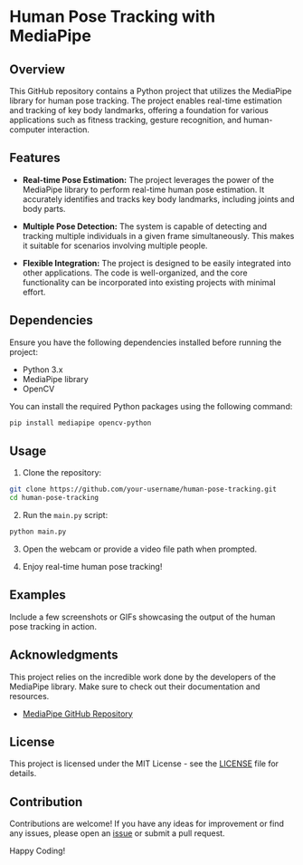 # Human Pose Tracking with MediaPipe

## Overview

This GitHub repository contains a Python project that utilizes the MediaPipe library for human pose tracking. The project enables real-time estimation and tracking of key body landmarks, offering a foundation for various applications such as fitness tracking, gesture recognition, and human-computer interaction.

## Features

- **Real-time Pose Estimation:** The project leverages the power of the MediaPipe library to perform real-time human pose estimation. It accurately identifies and tracks key body landmarks, including joints and body parts.

- **Multiple Pose Detection:** The system is capable of detecting and tracking multiple individuals in a given frame simultaneously. This makes it suitable for scenarios involving multiple people.

- **Flexible Integration:** The project is designed to be easily integrated into other applications. The code is well-organized, and the core functionality can be incorporated into existing projects with minimal effort.

## Dependencies

Ensure you have the following dependencies installed before running the project:

- Python 3.x
- MediaPipe library
- OpenCV

You can install the required Python packages using the following command:

```bash
pip install mediapipe opencv-python
```

## Usage

1. Clone the repository:

```bash
git clone https://github.com/your-username/human-pose-tracking.git
cd human-pose-tracking
```

2. Run the `main.py` script:

```bash
python main.py
```

3. Open the webcam or provide a video file path when prompted.

4. Enjoy real-time human pose tracking!

## Examples

Include a few screenshots or GIFs showcasing the output of the human pose tracking in action.

## Acknowledgments

This project relies on the incredible work done by the developers of the MediaPipe library. Make sure to check out their documentation and resources.

- [MediaPipe GitHub Repository](https://github.com/google/mediapipe)

## License

This project is licensed under the MIT License - see the [LICENSE](LICENSE) file for details.

## Contribution

Contributions are welcome! If you have any ideas for improvement or find any issues, please open an [issue](https://github.com/your-username/human-pose-tracking/issues) or submit a pull request.

Happy Coding!

